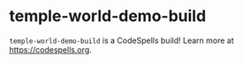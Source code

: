 temple-world-demo-build
=======================
`temple-world-demo-build` is a CodeSpells build! Learn more at https://codespells.org.

